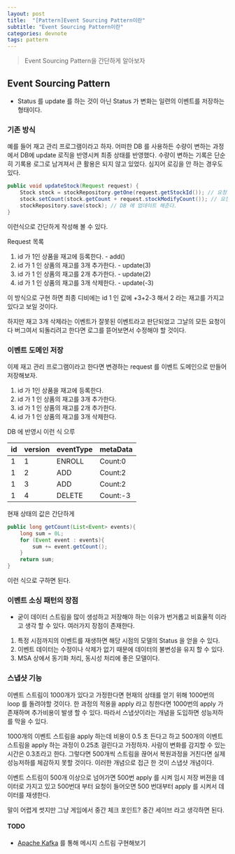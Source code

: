 ```yaml
---
layout: post
title:  "[Pattern]Event Sourcing Pattern이란"
subtitle: "Event Sourcing Pattern이란"
categories: devnote
tags: pattern
---
```


> Event Sourcing Pattern을 간단하게 알아보자

## Event Sourcing Pattern

* Status 를 update 를 하는 것이 아닌 Status 가 변화는 일련의 이벤트를 저장하는 형태이다.


### 기존 방식

예를 들어 재고 관리 프로그램이라고 하자. 어떠한 DB 를 사용하든 수량이 변하는 과정에서 DB에 update 로직을 반영시켜 최종 상태를 반영했다. 수량이 변하는 기록은 단순히 기록용 로그로 남겨져서 큰 활용은 되지 않고 있었다. 심지어 로깅을 안 하는 경우도 있다. 

``` java
public void updateStock(Request request) {
    Stock stock = stockRepository.getOne(request.getStockId()); // 요청한 stock id 로 DB 에서 읽어온다
    stock.setCount(stock.getCount + request.stockModifyCount()); // 요청한 변경값을 반영한다.
    stockRepository.save(stock); // DB 에 업데이트 해준다.
}
```

이런식으로 간단하게 작성해 볼 수 있다.

Request 목록

1. id 가 1인 상품을 재고에 등록한다. - add()
2. id 가 1 인 상품의 재고를 3개 추가한다. - update(3)
3. id 가 1 인 상품의 재고를 2개 추가한다. - update(2)
4. id 가 1 인 상품의 재고를 3개 삭제한다. - update(-3)

이 방식으로 구현 하면 최종 디비에는 id 1 인 값에 +3+2-3 해서 2 라는 재고를 가지고 있다고 보일 것이다.

하지만 재고 3개 삭제라는 이벤트가 잘못된 이벤트라고 판단되었고 그날의 모든 요청이 다 버그여서 되돌리려고 한다면 로그를 뜯어보면서 수정해야 할 것이다. 

### 이벤트 도메인 저장

이제 재고 관리 프로그램이라고 한다면 변경하는 request 를 이벤트 도메인으로 만들어 저장해보자.

1. id 가 1인 상품을 재고에 등록한다. 
2. id 가 1 인 상품의 재고를 3개 추가한다.
3. id 가 1 인 상품의 재고를 2개 추가한다.
4. id 가 1 인 상품의 재고를 3개 삭제한다.

DB 에 반영시 이런 식 으루

| id   | version | eventType | metaData |
| ---- | ------- | --------- | -------- |
| 1    | 1       | ENROLL    | Count:0  |
| 1    | 2       | ADD       | Count:2  |
| 1    | 3       | ADD       | Count:2  |
| 1    | 4       | DELETE    | Count:-3 |

현재 상태의 값은 간단하게

```java
public long getCount(List<Event> events){
    long sum = 0L;
    for (Event event : events){
        sum += event.getCount();
    }
    return sum;
}
```

이런 식으로 구하면 된다.

### 이벤트 소싱 패턴의 장점

* 굳이 데이터 스트림을 많이 생성하고 저장해야 하는 이유가 번거롭고 비효율적 이라고 생각 할 수 있다. 여러가지 장점이 존재한다.

1. 특정 시점까지의 이벤트를 재생하면 해당 시점의 모델의 Status 을 얻을 수 있다. 
2. 이벤트 데이터는 수정이나 삭제가 없기 때문에 데이터의 불변성을 유지 할 수 있다.
3. MSA 상에서 동기화 처리, 동시성 처리에 좋은 모델이다.

### 스냅샷 기능

이벤트 스트림이 1000개가 있다고 가정한다면 현재의 상태를 얻기 위해 1000번의 loop 를 돌려야할 것이다. 한 과정의 적용을 apply 라고 칭한다면 1000번의 apply 가 존재하며 추가비용이 발생 할 수 있다. 따라서 스냅샷이라는 개념을 도입하면 성능저하를 막을 수 있다.

1000개의 이벤트 스트림을 apply 하는데 비용이 0.5 초 든다고 하고 500개의 이벤트 스트림을 apply 하는 과정이 0.25초 걸린다고 가정하자. 사람이 변화를 감지할 수 있는 시간은 0.3초라고 한다. 그렇다면 500개씩 스트림을 끊어서 복원과정을 거친다면 실제 성능저하를 체감하지 못할 것이다. 이러한 개념으로 접근 한 것이 스냅샷 개념이다. 

이벤트 스트림이 500개 이상으로 넘어가면 500번 apply 를 시켜 임시 저장 버젼을 데이터로 가지고 있고 500번대 부터 요청이 들어오면 500 번대부터 apply 를 시켜서 데이터를 재생한다. 

말이 어렵게 썻지만 그냥 게임에서 중간 체크 포인트? 중간 세이브 라고 생각하면 된다. 

#### TODO 

* [Apache Kafka](http://kafka.apache.org/) 를 통해 메시지 스트림 구현해보기 

